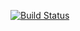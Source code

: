 [![Build Status](https://travis-ci.org/vikraman/cnf-mutable-tests.svg?branch=master)](https://travis-ci.org/vikraman/cnf-mutable-tests)
